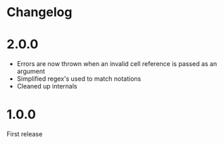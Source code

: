 # Changelog

# 2.0.0

- Errors are now thrown when an invalid cell reference is passed as an argument
- Simplified regex's used to match notations
- Cleaned up internals

# 1.0.0

First release
